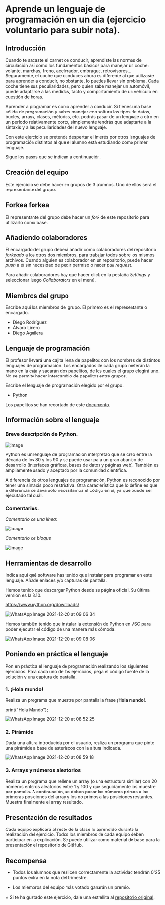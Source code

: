 # Aprende un lenguaje de programación en un día (ejercicio voluntario para subir nota).

## Introducción

Cuando te sacaste el carnet de conducir, aprendiste las normas de circulación así como los fundamentos básicos para manejar un coche: volante, marchas, freno, acelerador, embrague, retrovisores... Seguramente, el coche que conduces ahora es diferente al que utilizaste para aprender a conducir, no obstante, lo puedes llevar sin problema. Cada coche tiene sus peculiaridades, pero quien sabe manejar un automóvil, puede adaptarse a las medidas, tacto y comportamiento de un vehículo en cuestión de horas.

Aprender a programar es como aprender a conducir. Si tienes una base sólida de programación y sabes manejar con soltura los tipos de datos, bucles, arrays, clases, métodos, etc. podrás pasar de un lenguaje a otro en un período relativamente corto, simplemente tendrás que adaptarte a la sintaxis y a las peculiaridades del nuevo lenguaje.

Con este ejercicio se pretende despertar el interés por otros lenguajes de programación distintos al que el alumno está estudiando como primer lenguaje.

Sigue los pasos que se indican a continuación.

## Creación del equipo

Este ejercicio se debe hacer en grupos de 3 alumnos. Uno de ellos será el representante del grupo.

## Forkea forkea

El representante del grupo debe hacer un *fork* de este repositorio para utilizarlo como base.

## Añadiendo colaboradores

El encargado del grupo deberá añadir como colaboradores del repositorio *forkeado* a los otros dos miembros, para trabajar todos sobre los mismos archivos. Cuando alguien es colaborador en un repositorio, puede hacer *push* a él sin necesidad de pedir permiso o hacer *pull request*.

Para añadir colaboradores hay que hacer click en la pestaña *Settings* y seleccionar luego *Collaborators* en el menú.

## Miembros del grupo

Escribe aquí los miembros del grupo. El primero es el representante o encargado.

* Diego Rodríguez
* Álvaro Linero
* Diego Aguilera

## Lenguaje de programación

El profesor llevará una cajita llena de papelitos con los nombres de distintos lenguajes de programación. Los encargados de cada grupo meterán la mano en la caja y sacarán dos papelitos, de los cuales el grupo elegirá uno. No se permite hacer intercambio de papelitos entre grupos.

Escribe el lenguaje de programación elegido por el grupo.

* Python

Los papelitos se han recortado de este [documento](lenguajes_de_programacion.pdf).

## Información sobre el lenguaje



### Breve descripción de Python.
![image](https://user-images.githubusercontent.com/91873599/146731638-cd1a9b66-e1b8-462d-9bf7-26787127e9fd.png)

Python es un lenguaje de programación interpretao que se creó entre la década de los 80 y los 90 y se puede usar para un gran abanico de desarrollo (interfaces gráficas, bases de datos y páginas web). También es ampliamente usado y aceptado por la comunidad científica. 

A diferencia de otros lenguajes de programación, Python es reconocido por tener una sintaxis poco restrictiva. Otra característica que lo define es que a diferencia de Java solo necesitamos el código en sí, ya que puede ser ejecutado tal cuál.

### Comentarios.

_Comentario de una línea:_


![image](https://user-images.githubusercontent.com/91873599/146732844-73963d1e-65d8-40c7-a825-95daae075117.png)

_Comentario de bloque_


![image](https://user-images.githubusercontent.com/91873599/146732865-cf1ea983-4df9-44d0-8cd9-a86555ce9035.png)

## Herramientas de desarrollo

Indica aquí qué software has tenido que instalar para programar en este lenguaje. Añade enlaces y/o capturas de pantalla.

Hemos tenido que descargar Python desde su página oficial. Su última versión es la 3.10.

https://www.python.org/downloads/

![WhatsApp Image 2021-12-20 at 09 06 34](https://user-images.githubusercontent.com/91873618/146734543-975dd68a-650a-4711-a20a-b5950d0a3553.jpeg)


Hemos también tenido que instalar la extensión de Python en VSC para poder ejecutar el código de una manera más cómoda.


![WhatsApp Image 2021-12-20 at 09 08 06](https://user-images.githubusercontent.com/91873618/146734638-33b66c6a-c30c-48a7-9709-790ee3c94e07.jpeg)

## Poniendo en práctica el lenguaje

Pon en práctica el lenguaje de programación realizando los siguientes ejercicios. Para cada uno de los ejercicios, pega el código fuente de la solución y una captura de pantalla.

### 1. ¡Hola mundo!

Realiza un programa que muestre por pantalla la frase **¡Hola mundo!**.

print("Hola Mundo");



![WhatsApp Image 2021-12-20 at 08 52 25](https://user-images.githubusercontent.com/91873618/146733946-0500aca3-ae63-4fa0-ad02-45e3b8d3718e.jpeg)


### 2. Pirámide

Dada una altura introducida por el usuario, realiza un programa que pinte una pirámide a base de asteriscos con la altura indicada.

![WhatsApp Image 2021-12-20 at 08 59 18](https://user-images.githubusercontent.com/91873618/146734037-63e8ea4e-a977-41cb-9b96-872ce12ea9c7.jpeg)


### 3. Arrays y números aleatorios

Realiza un programa que rellene un array (o una estructura similar) con 20 números enteros aleatorios entre 1 y 100 y que seguidamente los muestre por pantalla. A continuación, se deben pasar los números primos a las primeras posiciones del array y los no primos a las posiciones restantes. Muestra finalmente el array resultado.

## Presentación de resultados

Cada equipo explicará al resto de la clase lo aprendido durante la realización del ejercicio. Todos los miembros de cada equipo deben participar en la explicación. Se puede utilizar como material de base para la presentación el repositorio de GitHub.

## Recompensa

* Todos los alumnos que realicen correctamente la actividad tendrán 0'25 puntos extra en la nota del trimestre.

* Los miembros del equipo más votado ganarán un premio.

:star: Si te ha gustado este ejercicio, dale una estrellita al [repositorio original](https://github.com/LuisJoseSanchez/aprende-un-lenguaje-en-un-dia).

